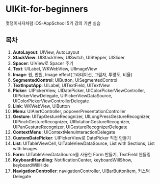 UIKit-for-beginners
==========

멋쟁이사자처럼 iOS-AppSchool 5기 강의 기반 실습
## **목차**

1. **AutoLayout**: UIView, AutoLayout
2. **StackView**: UIStackView, UISwitch, UIStepper, UISlider
3. **Spacer**: UIView로 Spacer 주기
4. **Text**: UILabel, WKWebView, UIImageView
5. **Image**: 원, 반원, Image effect(그라데이션, 그림자, 투명도, 비율)
6. **SegmentedControl**: UIButton, UISegmentedControl
7. **TextInputApp**: UILabel, UITextField, UITextView
8. **Picker**: UIPickerView, UIDatePicker, UIColorPickerViewController, UIPickerViewDelegate, UIPickerViewDataSource, UIColorPickerViewControllerDelegate
9. **Link**: WKWebView, UIButton
10. **Menu**: UIAlertController, popoverPresentationController
11. **Gesture**: UITapGestureRecognizer, UILongPressGestureRecognizer, UIPinchGestureRecognizer, UIRotationGestureRecognizer, UIPanGestureRecognizer, UIGestureRecognizerDelegate
12. **ContextMenu**: UIContextMenuInteractionDelegate
13. **CustomDatePicker**: UIPickerView로 DatePicker 직접 만들기
14. **List**: UITableViewCell, UITableViewDataSource, List with Sections, List with Images
15. **Form**: UITableViewDataSource를 사용한 Form 만들기, TextField 핸들링
16. **KeyboardHandling**: NotificationCenter, keyboardWillShow, keyboardWillHide
17. **NavigationController**: navigationController, UIBarButtonItem, 커스텀 Delegate
